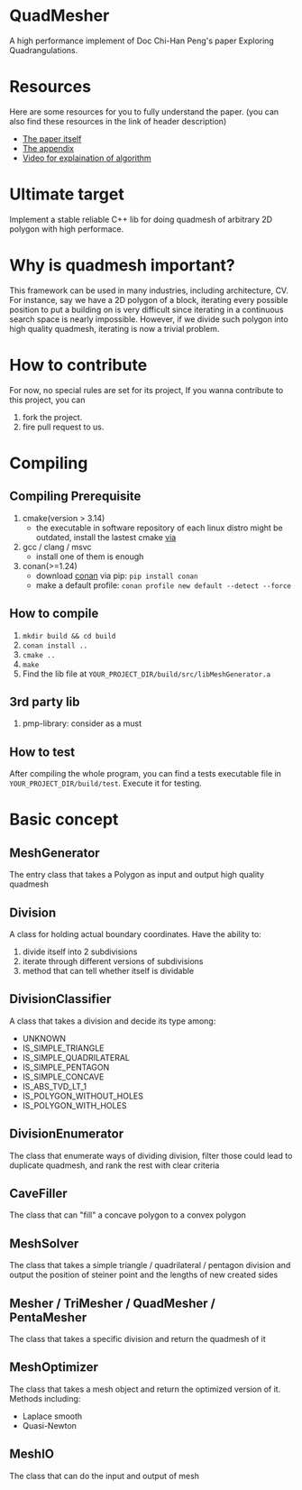 # QuadMesher
A high performance implement of Doc Chi-Han Peng's paper Exploring Quadrangulations.

# Resources
Here are some resources for you to fully understand the paper.
(you can also find these resources in the link of header description)

- [The paper itself](http://pengchihan.co/papers/explore/ExploringQuadrangulations%20main_paper.pdf)
- [The appendix](http://pengchihan.co/papers/explore/ExploringQuadrangulations%20additional_materials.pdf)
- [Video for explaination of algorithm](https://www.youtube.com/watch?v=9dvSntCIE60&feature=youtu.be)

# Ultimate target
Implement a stable reliable C++ lib for doing quadmesh of arbitrary 2D polygon with high performace.

# Why is quadmesh important?
This framework can be used in many industries, including architecture, CV.
For instance, say we have a 2D polygon of a block, iterating every possible position to put a building on is very
difficult since iterating in a continuous search space is nearly impossible. However, if we divide such polygon into
high quality quadmesh, iterating is now a trivial problem.

# How to contribute
For now, no special rules are set for its project, If you wanna contribute to this project, you can
1. fork the project.
2. fire pull request to us.

# Compiling
## Compiling Prerequisite
1. cmake(version > 3.14)
    - the executable in software repository of each linux distro might be outdated, install the lastest cmake [via](https://cmake.org/install/) 
2. gcc / clang / msvc
    - install one of them is enough
3. conan(>=1.24)
    - download [conan](https://docs.conan.io/en/latest/introduction.html#) via pip: `pip install conan`
    - make a default profile: `conan profile new default --detect --force`

## How to compile
1. `mkdir build && cd build`
2. `conan install ..`
2. `cmake ..`
3. `make`
4. Find the lib file at `YOUR_PROJECT_DIR/build/src/libMeshGenerator.a`

## 3rd party lib
1. pmp-library: consider as a must

## How to test
After compiling the whole program, you can find a tests executable file in `YOUR_PROJECT_DIR/build/test`.
Execute it for testing.

# Basic concept
## MeshGenerator
The entry class that takes a Polygon as input and output high quality quadmesh

## Division
A class for holding actual boundary coordinates. Have the ability to:
1. divide itself into 2 subdivisions
2. iterate through different versions of subdivisions
3. method that can tell whether itself is dividable

## DivisionClassifier
A class that takes a division and decide its type among:
- UNKNOWN
- IS_SIMPLE_TRIANGLE
- IS_SIMPLE_QUADRILATERAL
- IS_SIMPLE_PENTAGON
- IS_SIMPLE_CONCAVE
- IS_ABS_TVD_LT_1
- IS_POLYGON_WITHOUT_HOLES
- IS_POLYGON_WITH_HOLES

## DivisionEnumerator
The class that enumerate ways of dividing division, filter those could lead to duplicate quadmesh,
and rank the rest with clear criteria

## CaveFiller
The class that can "fill" a concave polygon to a convex polygon

## MeshSolver
The class that takes a simple triangle / quadrilateral / pentagon division and output the position of 
steiner point and the lengths of new created sides

## Mesher / TriMesher / QuadMesher / PentaMesher
The class that takes a specific division and return the quadmesh of it

## MeshOptimizer
The class that takes a mesh object and return the optimized version of it. Methods including:
- Laplace smooth
- Quasi-Newton

## MeshIO
The class that can do the input and output of mesh
